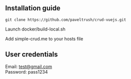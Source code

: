 ## Installation guide
``
git clone https://github.com/paveltrush/crud-vuejs.git
``

Launch docker/build-local.sh

Add simple-crud.me to your hosts file
## User credentials
Email: test@gmail.com \
Password: pass1234
